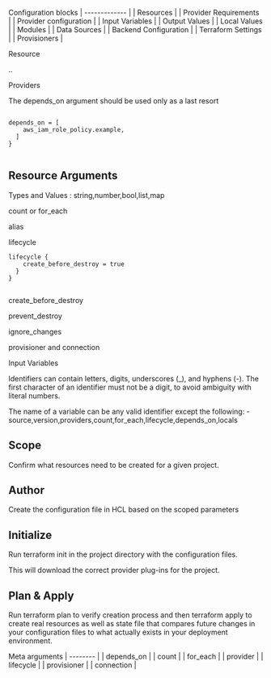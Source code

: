 



Configuration blocks
| ------------- |
| Resources |
| Provider Requirements |
| Provider configuration |
| Input Variables |
| Output Values |
| Local Values |
| Modules |
| Data Sources  |
| Backend Configuration |
| Terraform Settings |
| Provisioners |







Resource

<RESOURCE TYPE>.<NAME>.<ATTRIBUTE>

Providers


The depends_on argument should be used only as a last resort

```

depends_on = [
    aws_iam_role_policy.example,
  ]
}


```
## Resource Arguments

Types and Values : string,number,bool,list,map


count or for_each

alias

lifecycle

```
lifecycle {
    create_before_destroy = true
  }
}


```


create_before_destroy 

prevent_destroy

ignore_changes


provisioner and connection




Input Variables


Identifiers can contain letters, digits, underscores (_), and hyphens (-). The first character of an identifier must not be a digit, to avoid ambiguity with literal numbers.



The name of a variable can be any valid identifier except the following: - source,version,providers,count,for_each,lifecycle,depends_on,locals


## Scope 

Confirm what resources need to be created for a given project.

## Author 

Create the configuration file in HCL based on the scoped parameters

## Initialize 

Run terraform init in the project directory with the configuration files. 

This will download the correct provider plug-ins for the project.

## Plan & Apply 

Run terraform plan to verify creation process and then terraform apply to create real resources as well as state file that compares future changes in your configuration files to what actually exists in your deployment environment.




Meta arguments
| -------- |
| depends_on |
| count |
| for_each |
| provider |
| lifecycle |
| provisioner |
| connection |
